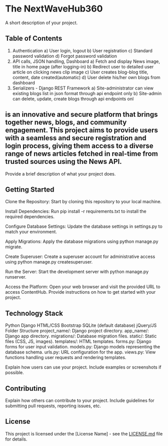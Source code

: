 # The NextWaveHub360

A short description of your project.

## Table of Contents

1. Authentication
a) User login, logout
b) User registration
c) Standard password validation
d) Forgot password validation
2. API calls, JSON handling, Dashboard
a) Fetch and display News image, title in home page (after logging-in)
b) Redirect user to detailed user article on clicking news clip image
c) User creates blog-blog title, content, date created(automatic)
d) User delete his/her own blogs from dashboard
3. Serializers - Django REST Framework
a) Site-administrator can view existing blogs list in json format through api
endpoint only
b) Site-admin can delete, update, create blogs through api endpoints onl

## is an innovative and secure platform that brings together news, blogs, and community engagement. This project aims to provide users with a seamless and secure registration and login process, giving them access to a diverse range of news articles fetched in real-time from trusted sources using the News API.

Provide a brief description of what your project does.

## Getting Started
Clone the Repository: Start by cloning this repository to your local machine.

Install Dependencies: Run pip install -r requirements.txt to install the required dependencies.

Configure Database Settings: Update the database settings in settings.py to match your environment.

Apply Migrations: Apply the database migrations using python manage.py migrate.

Create Superuser: Create a superuser account for administrative access using python manage.py createsuperuser.

Run the Server: Start the development server with python manage.py runserver.

Access the Platform: Open your web browser and visit the provided URL to access ContentHub.
Provide instructions on how to get started with your project.

## Technology Stack
Python
Django
HTML/CSS
Bootstrap
SQLite (default database)
jQuery/JS
Folder Structure
project_name/: Django project directory.
app_name/: Django app directory.
migrations/: Database migration files.
static/: Static files (CSS, JS, images).
templates/: HTML templates.
forms.py: Django forms for user input validation.
models.py: Django models representing the database schema.
urls.py: URL configuration for the app.
views.py: View functions handling user requests and rendering templates.


Explain how users can use your project. Include examples or screenshots if possible.

## Contributing

Explain how others can contribute to your project. Include guidelines for submitting pull requests, reporting issues, etc.

## License

This project is licensed under the [License Name] - see the [LICENSE.md](LICENSE.md) file for details.

